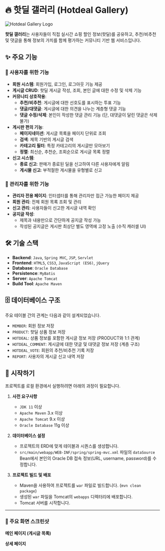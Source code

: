 # 🔥 핫딜 갤러리 (Hotdeal Gallery)

![Hotdeal Gallery Logo](https://i.imgur.com/8Qj8mC1.png)

**핫딜 갤러리**는 사용자들이 직접 실시간 쇼핑 할인 정보(핫딜)를 공유하고, 추천/비추천 및 댓글을 통해 정보의 가치를 함께 평가하는 커뮤니티 기반 웹 서비스입니다.

## ✨ 주요 기능

### 👤 사용자를 위한 기능

-   **회원 시스템**: 회원가입, 로그인, 로그아웃 기능 제공
-   **게시글 CRUD**: 핫딜 게시글 작성, 조회, 본인 글에 대한 수정 및 삭제 기능
-   **커뮤니티 상호작용**:
    -   **추천/비추천**: 게시글에 대한 선호도를 표시하는 투표 기능
    -   **댓글/대댓글**: 게시글에 대한 의견을 나누는 계층형 댓글 기능
    -   **댓글 수정/삭제**: 본인이 작성한 댓글 관리 기능 (단, 대댓글이 달린 댓글은 삭제 불가)
-   **게시판 편의 기능**:
    -   **페이지네이션**: 게시글 목록을 페이지 단위로 조회
    -   **검색**: 제목 기반의 게시글 검색
    -   **카테고리 필터**: 특정 카테고리의 게시글만 모아보기
    -   **정렬**: 최신순, 추천순, 조회순으로 게시글 목록 정렬
-   **신고 시스템**:
    -   **종료 신고**: 판매가 종료된 딜을 신고하여 다른 사용자에게 알림
    -   **게시물 신고**: 부적절한 게시물을 유형별로 신고

### 👑 관리자를 위한 기능

-   **관리자 전용 페이지**: 인터셉터를 통해 관리자만 접근 가능한 페이지 제공
-   **회원 관리**: 전체 회원 목록 조회 및 관리
-   **신고 관리**: 사용자들이 신고한 게시글 내역 확인
-   **공지글 작성**:
    -   제목과 내용만으로 간단하게 공지글 작성 가능
    -   작성된 공지글은 게시판 최상단 별도 영역에 고정 노출 (수직 캐러셀 UI)

## 🛠️ 기술 스택

-   **Backend**: `Java`, `Spring MVC`, `JSP`, `Servlet`
-   **Frontend**: `HTML5`, `CSS3`, `JavaScript (ES6)`, `jQuery`
-   **Database**: `Oracle Database`
-   **Persistence**: `MyBatis`
-   **Server**: `Apache Tomcat`
-   **Build Tool**: `Apache Maven`

## 🗄️ 데이터베이스 구조

주요 테이블 간의 관계는 다음과 같이 설계되었습니다.

-   `MEMBER`: 회원 정보 저장
-   `PRODUCT`: 핫딜 상품 정보 저장
-   `HOTDEAL`: 상품 정보를 포함한 게시글 정보 저장 (PRODUCT와 1:1 관계)
-   `HOTDEAL_COMMENT`: 게시글에 대한 댓글 및 대댓글 정보 저장 (계층 구조)
-   `HOTDEAL_VOTE`: 회원의 추천/비추천 기록 저장
-   `REPORT`: 사용자의 게시글 신고 내역 저장

## 🚀 시작하기

프로젝트를 로컬 환경에서 실행하려면 아래의 과정이 필요합니다.

1.  **사전 요구사항**
    -   `JDK 11` 이상
    -   `Apache Maven` 3.x 이상
    -   `Apache Tomcat` 9.x 이상
    -   `Oracle Database` 11g 이상

2.  **데이터베이스 설정**
    -   프로젝트의 ERD에 맞게 테이블과 시퀀스를 생성합니다.
    -   `src/main/webapp/WEB-INF/spring/spring-mvc.xml` 파일의 `dataSource` Bean에서 본인의 Oracle DB 접속 정보(URL, username, password)를 수정합니다.

3.  **프로젝트 빌드 및 배포**
    -   Maven을 사용하여 프로젝트를 `war` 파일로 빌드합니다. (`mvn clean package`)
    -   생성된 `war` 파일을 Tomcat의 `webapps` 디렉터리에 배포합니다.
    -   Tomcat 서버를 시작합니다.

---

### 📸 주요 화면 스크린샷

**메인 페이지 (게시글 목록)**


**상세 페이지**
